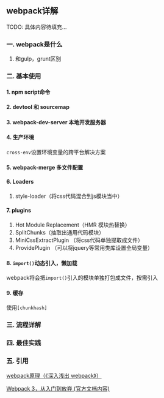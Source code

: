## webpack详解
TODO: 具体内容待填充...
### 一. webpack是什么
1. 和gulp，grunt区别

### 二. 基本使用

#### 1. npm script命令

#### 2. devtool 和 sourcemap

#### 3. webpack-dev-server 本地开发服务器

#### 4. 生产环境
`cross-env`设置环境变量的跨平台解决方案

#### 5. webpack-merge 多文件配置

#### 6. Loaders

1. style-loader（将css代码混合到js模块当中）

#### 7. plugins
1. Hot Module Replacement（HMR 模块热替换）
2. SplitChunks（抽取出通用代码模块）
3. MiniCssExtractPlugin （将css代码单独提取成文件）
4. ProvidePlugin （可以将jquery等常用类库设置全局变量）

#### 8. `import()`动态引入，懒加载
webpack将会把`import()`引入的模块单独打包成文件，按需引入

#### 9. 缓存
使用`[chunkhash]`

### 三. 流程详解

### 四. 最佳实践

### 五. 引用
[webpack原理（《深入浅出 webpack》）](https://webpack.wuhaolin.cn/5%E5%8E%9F%E7%90%86/5-1%E5%B7%A5%E4%BD%9C%E5%8E%9F%E7%90%86%E6%A6%82%E6%8B%AC.html)

[Webpack 3，从入门到放弃 (官方文档内容)](https://segmentfault.com/a/1190000010871559#articleHeader24)